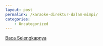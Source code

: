 ```yaml
---
layout: post
permalink: /karaoke-direktur-dalam-mimpi/
categories:
    - Uncategorized
---
```


[Baca Selengkapnya](/09)